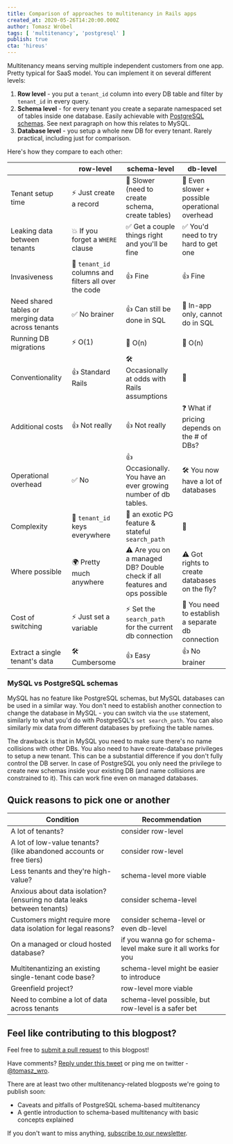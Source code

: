 ```yaml
---
title: Comparison of approaches to multitenancy in Rails apps
created_at: 2020-05-26T14:20:00.000Z
author: Tomasz Wróbel
tags: [ 'multitenancy', 'postgresql' ]
publish: true
cta: 'hireus'
---
```


Multitenancy means serving multiple independent customers from one app. Pretty typical for SaaS model.
You can implement it on several different levels:

1. **Row level** - you put a `tenant_id` column into every DB table and filter by `tenant_id` in every query.
2. **Schema level** - for every tenant you create a separate namespaced set of tables inside one database. Easily achievable with [PostgreSQL schemas](https://www.postgresql.org/docs/9.1/ddl-schemas.html). See next paragraph on how this relates to MySQL.
3. **Database level** - you setup a whole new DB for every tenant. Rarely practical, including just for comparison.

Here's how they compare to each other:

|     | row-level | schema-level | db-level |
|-----|--------|------------|-----------|
| Tenant setup time | ⚡️ Just create a record | 🐢 Slower (need to create schema, create tables) | 🐌 Even slower + possible operational overhead |
| Leaking data between tenants | 💥 If you forget a `WHERE` clause | ✅ Get a couple things right and you'll be fine | ✅ You'd need to try hard to get one |
| Invasiveness | 🍝 `tenant_id` columns and filters all over the code | 👍 Fine | 👍 Fine |
| Need shared tables or merging data across tenants | ✅ No brainer | 👍 Can still be done in SQL | 🚫 In-app only, cannot do in SQL |
| Running DB migrations | ⚡️ O(1) | 🐢 O(n) | 🐌 O(n) |
| Conventionality | 👍 Standard Rails | 🛠 Occasionally at odds with Rails assumptions | 🤔 |
| Additional costs | 👍 Not really | 👍 Not really | ❓ What if pricing depends on the # of DBs? |
| Operational overhead | ✅ No | 👍 Occasionally. You have an ever growing number of db tables. | 🛠 You now have a lot of databases |
| Complexity | 🍝 `tenant_id` keys everywhere | 🌴 an exotic PG feature & stateful `search_path` | 🤔 |
| Where possible | 🌍 Pretty much anywhere | ⚠️ Are you on a managed DB? Double check if all features and ops possible | ⚠️ Got rights to create databases on the fly? |
| Cost of switching | ⚡️ Just set a variable | ⚡️ Set the `search_path` for the current db connection | 🐢 You need to establish a separate db connection |
| Extract a single tenant's data | 🛠 Cumbersome | 👍 Easy | 👍 No brainer |

### MySQL vs PostgreSQL schemas

MySQL has no feature like PostgreSQL schemas, but MySQL databases can be used in a similar way. You don't need to establish another connection to change the database in MySQL - you can switch via the `use` statement, similarly to what you'd do with PostgreSQL's `set search_path`. You can also similarly mix data from different databases by prefixing the table names.

The drawback is that in MySQL you need to make sure there's no name collisions with other DBs. You also need to have create-database privileges to setup a new tenant. This can be a substantial difference if you don't fully control the DB server. In case of PostgreSQL you only need the privilege to create new schemas inside your existing DB (and name collisions are constrained to it). This can work fine even on managed databases.

## Quick reasons to pick one or another

| Condition | Recommendation |
| --- | --- |
| A lot of tenants? | consider row-level |
| A lot of low-value tenants? (like abandoned accounts or free tiers) | consider row-level |
| Less tenants and they're high-value? | schema-level more viable |
| Anxious about data isolation? (ensuring no data leaks between tenants) | consider schema-level |
| Customers might require more data isolation for legal reasons? | consider schema-level or even db-level |
| On a managed or cloud hosted database? | if you wanna go for schema-level make sure it all works for you |
| Multitenantizing an existing single-tenant code base? | schema-level might be easier to introduce |
| Greenfield project? | row-level more viable |
| Need to combine a lot of data across tenants | schema-level possible, but row-level is a safer bet |

## Feel like contributing to this blogpost?

Feel free to [submit a pull request](https://github.com/arkency/posts/edit/master/posts/2020-05-12-comparison-of-approaches-to-multitenancy-in-rails-apps.md) to this blogpost!

Have comments? [Reply under this tweet](https://twitter.com/tomasz_wro/status/1265289214960308224) or ping me on twitter - [@tomasz_wro](https://twitter.com/tomasz_wro). 

There are at least two other multitenancy-related blogposts we're going to publish soon:

* Caveats and pitfalls of PostgreSQL schema-based multitenancy
* A gentle introduction to schema-based multitenancy with basic concepts explained

If you don't want to miss anything, [subscribe to our newsletter](https://arkency.com/newsletter/).
